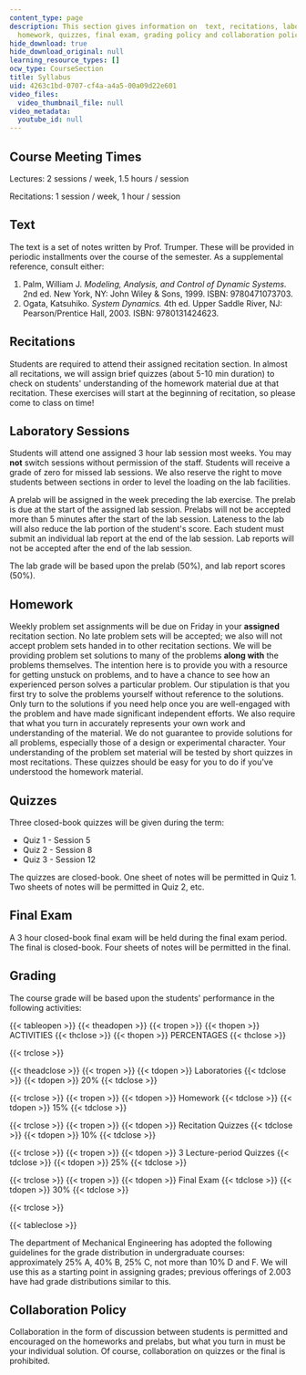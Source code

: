 ```yaml
---
content_type: page
description: This section gives information on  text, recitations, laboratory sessions,
  homework, quizzes, final exam, grading policy and collaboration policy
hide_download: true
hide_download_original: null
learning_resource_types: []
ocw_type: CourseSection
title: Syllabus
uid: 4263c1bd-0707-cf4a-a4a5-00a09d22e601
video_files:
  video_thumbnail_file: null
video_metadata:
  youtube_id: null
---
```


Course Meeting Times
--------------------

Lectures: 2 sessions / week, 1.5 hours / session

Recitations: 1 session / week, 1 hour / session

Text
----

The text is a set of notes written by Prof. Trumper. These will be provided in periodic installments over the course of the semester. As a supplemental reference, consult either:

1.  Palm, William J. _Modeling, Analysis, and Control of Dynamic Systems._ 2nd ed. New York, NY: John Wiley & Sons, 1999. ISBN: 9780471073703.
2.  Ogata, Katsuhiko. _System Dynamics._ 4th ed. Upper Saddle River, NJ: Pearson/Prentice Hall, 2003. ISBN: 9780131424623.

Recitations
-----------

Students are required to attend their assigned recitation section. In almost all recitations, we will assign brief quizzes (about 5-10 min duration) to check on students' understanding of the homework material due at that recitation. These exercises will start at the beginning of recitation, so please come to class on time!

Laboratory Sessions
-------------------

Students will attend one assigned 3 hour lab session most weeks. You may **not** switch sessions without permission of the staff. Students will receive a grade of zero for missed lab sessions. We also reserve the right to move students between sections in order to level the loading on the lab facilities.

A prelab will be assigned in the week preceding the lab exercise. The prelab is due at the start of the assigned lab session. Prelabs will not be accepted more than 5 minutes after the start of the lab session. Lateness to the lab will also reduce the lab portion of the student's score. Each student must submit an individual lab report at the end of the lab session. Lab reports will not be accepted after the end of the lab session.

The lab grade will be based upon the prelab (50%), and lab report scores (50%).

Homework
--------

Weekly problem set assignments will be due on Friday in your **assigned** recitation section. No late problem sets will be accepted; we also will not accept problem sets handed in to other recitation sections. We will be providing problem set solutions to many of the problems **along with** the problems themselves. The intention here is to provide you with a resource for getting unstuck on problems, and to have a chance to see how an experienced person solves a particular problem. Our stipulation is that you first try to solve the problems yourself without reference to the solutions. Only turn to the solutions if you need help once you are well-engaged with the problem and have made significant independent efforts. We also require that what you turn in accurately represents your own work and understanding of the material. We do not guarantee to provide solutions for all problems, especially those of a design or experimental character. Your understanding of the problem set material will be tested by short quizzes in most recitations. These quizzes should be easy for you to do if you've understood the homework material.

Quizzes
-------

Three closed-book quizzes will be given during the term:

*   Quiz 1 - Session 5
*   Quiz 2 - Session 8
*   Quiz 3 - Session 12

The quizzes are closed-book. One sheet of notes will be permitted in Quiz 1. Two sheets of notes will be permitted in Quiz 2, etc.

Final Exam
----------

A 3 hour closed-book final exam will be held during the final exam period. The final is closed-book. Four sheets of notes will be permitted in the final.

Grading
-------

The course grade will be based upon the students' performance in the following activities:

{{< tableopen >}}
{{< theadopen >}}
{{< tropen >}}
{{< thopen >}}
ACTIVITIES
{{< thclose >}}
{{< thopen >}}
PERCENTAGES
{{< thclose >}}

{{< trclose >}}

{{< theadclose >}}
{{< tropen >}}
{{< tdopen >}}
Laboratories
{{< tdclose >}}
{{< tdopen >}}
20%
{{< tdclose >}}

{{< trclose >}}
{{< tropen >}}
{{< tdopen >}}
Homework
{{< tdclose >}}
{{< tdopen >}}
15%
{{< tdclose >}}

{{< trclose >}}
{{< tropen >}}
{{< tdopen >}}
Recitation Quizzes
{{< tdclose >}}
{{< tdopen >}}
10%
{{< tdclose >}}

{{< trclose >}}
{{< tropen >}}
{{< tdopen >}}
3 Lecture-period Quizzes
{{< tdclose >}}
{{< tdopen >}}
25%
{{< tdclose >}}

{{< trclose >}}
{{< tropen >}}
{{< tdopen >}}
Final Exam
{{< tdclose >}}
{{< tdopen >}}
30%
{{< tdclose >}}

{{< trclose >}}

{{< tableclose >}}

The department of Mechanical Engineering has adopted the following guidelines for the grade distribution in undergraduate courses: approximately 25% A, 40% B, 25% C, not more than 10% D and F. We will use this as a starting point in assigning grades; previous offerings of 2.003 have had grade distributions similar to this.

Collaboration Policy
--------------------

Collaboration in the form of discussion between students is permitted and encouraged on the homeworks and prelabs, but what you turn in must be your individual solution. Of course, collaboration on quizzes or the final is prohibited.